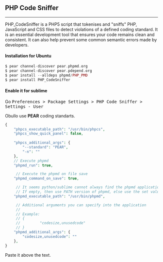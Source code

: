 
## PHP Code Sniffer

-----

PHP_CodeSniffer is a PHP5 script that tokenises and "sniffs" PHP, JavaScript and CSS files to detect violations of a defined coding standard. It is an essential development tool that ensures your code remains clean and consistent. It can also help prevent some common semantic errors made by developers.

#### Installation for Ubuntu


```php
$ pear channel-discover pear.phpmd.org
$ pear channel-discover pear.pdepend.org
$ pear install --alldeps phpmd/PHP_PMD
$ pear install PHP_CodeSniffer

```

#### Enable it for sublime


Go <kbd>Preferences > Package Settings > PHP Code Sniffer > Settings - User</kbd>

Obullo use <b>PEAR</b> coding standarts.

```php
{
    "phpcs_executable_path": "/usr/bin/phpcs",
    "phpcs_show_quick_panel": false,
 
    "phpcs_additional_args": {
        "--standard": "PEAR",
        "-n": ""
    },
    // Execute phpmd
    "phpmd_run": true,

     // Execute the phpmd on file save
    "phpmd_command_on_save": true,

     // It seems python/sublime cannot always find the phpmd application
     // If empty, then use PATH version of phpmd, else use the set value
    "phpmd_executable_path": "/usr/bin/phpmd",

     // Additional arguments you can specify into the application
     //
     // Example:
     // {
     //         "codesize,unusedcode"
     // }
    "phpmd_additional_args": {
        "codesize,unusedcode": ""
    },
}
```

Paste it above the text.
